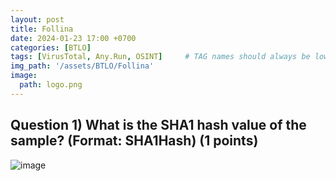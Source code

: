 ```yaml
---
layout: post
title: Follina 
date: 2024-01-23 17:00 +0700
categories: [BTLO]
tags: [VirusTotal, Any.Run, OSINT]     # TAG names should always be lowercase
img_path: '/assets/BTLO/Follina'
image: 
  path: logo.png
--- 
```


## Question 1) What is the SHA1 hash value of the sample? (Format: SHA1Hash) (1 points)

![image](https://github.com/zs0b/zs0b.github.io/assets/118095276/b65d6da6-ef77-4f56-9441-a3a1aa38659a)

